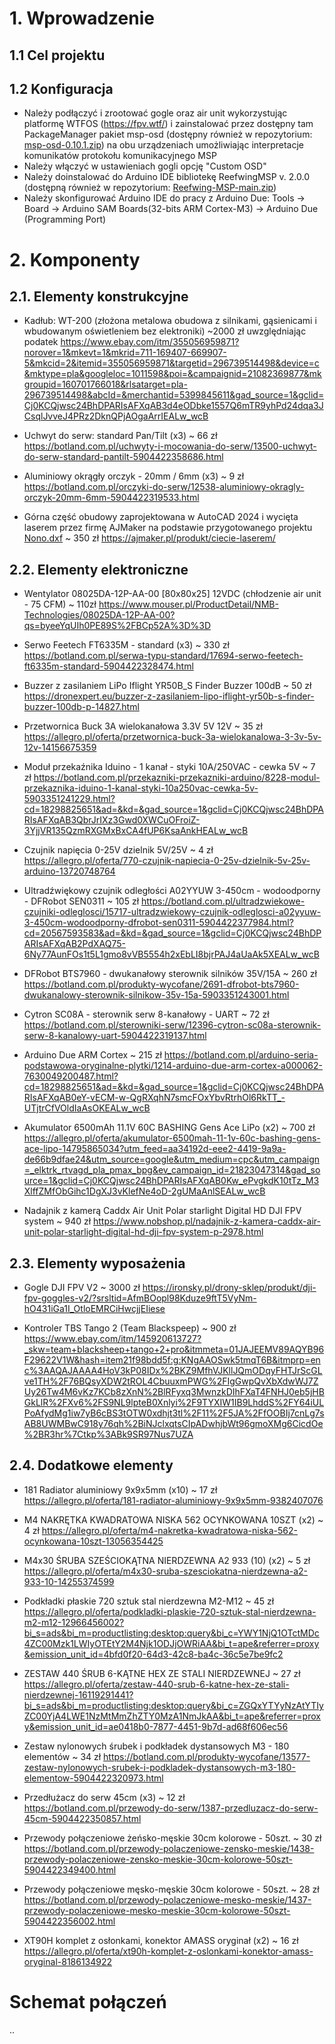 # 1. Wprowadzenie
## 1.1 Cel projektu
## 1.2 Konfiguracja

* Należy podłączyć i zrootować gogle oraz air unit wykorzystując platformę WTFOS (https://fpv.wtf/) i zainstalować przez dostępny tam PackageManager pakiet msp-osd (dostępny również w repozytorium: [msp-osd-0.10.1.zip](External/msp-osd-0.10.1.zip)) na obu urządzeniach umożliwiając interpretacje komunikatów protokołu komunikacyjnego MSP
* Należy włączyć w ustawieniach gogli opcję "Custom OSD"
* Należy doinstalować do Arduino IDE bibliotekę ReefwingMSP v. 2.0.0 (dostępną również w repozytorium: [Reefwing-MSP-main.zip](External/Reefwing-MSP-main.zip))
* Należy skonfigurować Arduino IDE do pracy z Arduino Due: Tools -> Board -> Arduino SAM Boards(32-bits ARM Cortex-M3) -> Arduino Due (Programming Port)

# 2. Komponenty
## 2.1. Elementy konstrukcyjne

* Kadłub: WT-200 (złożona metalowa obudowa z silnikami, gąsienicami i wbudowanym oświetleniem bez elektroniki) ~2000 zł uwzględniając podatek
https://www.ebay.com/itm/355056959871?norover=1&mkevt=1&mkrid=711-169407-669907-5&mkcid=2&itemid=355056959871&targetid=296739514498&device=c&mktype=pla&googleloc=1011598&poi=&campaignid=21082369877&mkgroupid=160701766018&rlsatarget=pla-296739514498&abcId=&merchantid=5399845611&gad_source=1&gclid=Cj0KCQjwsc24BhDPARIsAFXqAB3d4eODbke1557Q6mTR9yhPd24dqa3JCsqlJvveJ4PRz2DknQPjAOgaArrIEALw_wcB

* Uchwyt do serw: standard Pan/Tilt (x3) ~ 66 zł
https://botland.com.pl/uchwyty-i-mocowania-do-serw/13500-uchwyt-do-serw-standard-pantilt-5904422358686.html

* Aluminiowy okrągły orczyk - 20mm / 6mm (x3) ~ 9 zł
https://botland.com.pl/orczyki-do-serw/12538-aluminiowy-okragly-orczyk-20mm-6mm-5904422319533.html

* Górna część obudowy zaprojektowana w AutoCAD 2024 i wycięta laserem przez firmę AJMaker na podstawie przygotowanego projektu [Nono.dxf](External/Nono.dxf) ~ 350 zł
https://ajmaker.pl/produkt/ciecie-laserem/

## 2.2. Elementy elektroniczne

* Wentylator 08025DA-12P-AA-00 [80x80x25] 12VDC (chłodzenie air unit - 75 CFM) ~ 110zł
https://www.mouser.pl/ProductDetail/NMB-Technologies/08025DA-12P-AA-00?qs=byeeYqUIh0PE89S%2FBCp52A%3D%3D

*  Serwo Feetech FT6335M - standard (x3) ~ 330 zł
https://botland.com.pl/serwa-typu-standard/17694-serwo-feetech-ft6335m-standard-5904422328474.html

* Buzzer z zasilaniem LiPo Iflight YR50B_S Finder Buzzer 100dB ~ 50 zł
https://dronexpert.eu/buzzer-z-zasilaniem-lipo-iflight-yr50b-s-finder-buzzer-100db-p-14827.html

* Przetwornica Buck 3A wielokanałowa 3.3V 5V 12V ~ 35 zł
https://allegro.pl/oferta/przetwornica-buck-3a-wielokanalowa-3-3v-5v-12v-14156675359

* Moduł przekaźnika Iduino - 1 kanał - styki 10A/250VAC - cewka 5V ~ 7 zł
https://botland.com.pl/przekazniki-przekazniki-arduino/8228-modul-przekaznika-iduino-1-kanal-styki-10a250vac-cewka-5v-5903351241229.html?cd=18298825651&ad=&kd=&gad_source=1&gclid=Cj0KCQjwsc24BhDPARIsAFXqAB3QbrJrIXz3Gwd0XWCuOFroiZ-3YjjVR135QzmRXGMxBxCA4fUP6KsaAnkHEALw_wcB

* Czujnik napięcia 0-25V dzielnik 5V/25V ~ 4 zł
https://allegro.pl/oferta/770-czujnik-napiecia-0-25v-dzielnik-5v-25v-arduino-13720748764

* Ultradźwiękowy czujnik odległości A02YYUW 3-450cm - wodoodporny - DFRobot SEN0311 ~ 105 zł
https://botland.com.pl/ultradzwiekowe-czujniki-odleglosci/15717-ultradzwiekowy-czujnik-odleglosci-a02yyuw-3-450cm-wodoodporny-dfrobot-sen0311-5904422377984.html?cd=20567593583&ad=&kd=&gad_source=1&gclid=Cj0KCQjwsc24BhDPARIsAFXqAB2PdXAQ75-6Ny77AunFOs1t5L1gmo8vVB5554h2xEbLI8bjrPAJ4aUaAk5XEALw_wcB

* DFRobot BTS7960 - dwukanałowy sterownik silników 35V/15A ~ 260 zł
https://botland.com.pl/produkty-wycofane/2691-dfrobot-bts7960-dwukanalowy-sterownik-silnikow-35v-15a-5903351243001.html

* Cytron SC08A - sterownik serw 8-kanałowy - UART ~ 72 zł
https://botland.com.pl/sterowniki-serw/12396-cytron-sc08a-sterownik-serw-8-kanalowy-uart-5904422319137.html

* Arduino Due ARM Cortex ~ 215 zł
https://botland.com.pl/arduino-seria-podstawowa-oryginalne-plytki/1214-arduino-due-arm-cortex-a000062-7630049200487.html?cd=18298825651&ad=&kd=&gad_source=1&gclid=Cj0KCQjwsc24BhDPARIsAFXqAB0eY-vECM-w-QgRXqhN7smcFOxYbvRtrhOl6RkTT_-UTjtrCfVOldIaAsOKEALw_wcB

* Akumulator 6500mAh 11.1V 60C BASHING Gens Ace LiPo (x2) ~ 700 zł
https://allegro.pl/oferta/akumulator-6500mah-11-1v-60c-bashing-gens-ace-lipo-14795865034?utm_feed=aa34192d-eee2-4419-9a9a-de66b9dfae24&utm_source=google&utm_medium=cpc&utm_campaign=_elktrk_rtvagd_pla_pmax_bpg&ev_campaign_id=21823047314&gad_source=1&gclid=Cj0KCQjwsc24BhDPARIsAFXqAB0Kw_ePvgkdK10tTz_M3XlffZMfObGihc1DgXJ3vKlefNe4oD-2gUMaAnlSEALw_wcB

* Nadajnik z kamerą Caddx Air Unit Polar starlight Digital HD DJI FPV system	~ 940 zł
https://www.nobshop.pl/nadajnik-z-kamera-caddx-air-unit-polar-starlight-digital-hd-dji-fpv-system-p-2978.html

## 2.3. Elementy wyposażenia

* Gogle DJI FPV V2 ~ 3000 zł
https://ironsky.pl/drony-sklep/produkt/dji-fpv-goggles-v2/?srsltid=AfmBOopl98Kduze9ftT5VyNm-hO431iGa1I_OtloEMRCiHwcjjEIiese

* Kontroler TBS Tango 2 (Team Blackspeep) ~ 900 zł
https://www.ebay.com/itm/145920613727?_skw=team+blacksheep+tango+2+pro&itmmeta=01JAJEEMV89AQYB96F29622V1W&hash=item21f98bdd5f:g:KNgAAOSwk5tmqT6B&itmprp=enc%3AAQAJAAAA4HoV3kP08IDx%2BKZ9MfhVJKllJQmODqyFHTJrScGLve1TH%2F76BQsyXDW2tROL4CbuuxmPWG%2FIgGwpQvXbXdwWJ7ZUy26Tw4M6vKz7KCb8zXnN%2BlRFyxq3MwnzkDIhFXaT4FNHJ0eb5jHBGkLlR%2FXv6%2FS9NL9lpteB0Xnlyi%2F9TYXIW1IB9LhddS%2FY64iULPoAfydMg1iw7yB6cBS3tOTW0xdhjt3tl%2F11%2F5JA%2FfOOBIj7cnLg7sAB8UWMBwC918y76qh%2BiNJclxqtsCIpADwhjbWt96gmoXMg6CicdOe%2BR3hr%7Ctkp%3ABk9SR97Nus7UZA

## 2.4. Dodatkowe elementy

* 181 Radiator aluminiowy 9x9x5mm (x10) ~ 17 zł
https://allegro.pl/oferta/181-radiator-aluminiowy-9x9x5mm-9382407076

* M4 NAKRĘTKA KWADRATOWA NISKA 562 OCYNKOWANA 10SZT (x2) ~ 4 zł
https://allegro.pl/oferta/m4-nakretka-kwadratowa-niska-562-ocynkowana-10szt-13056354425

* M4x30 ŚRUBA SZEŚCIOKĄTNA NIERDZEWNA A2 933 (10) (x2) ~ 5 zł
https://allegro.pl/oferta/m4x30-sruba-szesciokatna-nierdzewna-a2-933-10-14255374599

* Podkładki płaskie 720 sztuk stal nierdzewna M2-M12 ~ 45 zł
https://allegro.pl/oferta/podkladki-plaskie-720-sztuk-stal-nierdzewna-m2-m12-12966456002?bi_s=ads&bi_m=productlisting:desktop:query&bi_c=YWY1NjQ1OTctMDc4ZC00Mzk1LWIyOTEtY2M4Njk1ODJjOWRiAA&bi_t=ape&referrer=proxy&emission_unit_id=4bfd0f20-64d3-42c8-ba4c-36c5e7be9fc2

* ZESTAW 440 ŚRUB 6-KĄTNE HEX ZE STALI NIERDZEWNEJ ~ 27 zł
https://allegro.pl/oferta/zestaw-440-srub-6-katne-hex-ze-stali-nierdzewnej-16119291441?bi_s=ads&bi_m=productlisting:desktop:query&bi_c=ZGQxYTYyNzAtYTIyZC00YjA4LWE1NzMtMmZhZTY0MzA1NmJkAA&bi_t=ape&referrer=proxy&emission_unit_id=ae0418b0-7877-4451-9b7d-ad68f606ec56

* Zestaw nylonowych śrubek i podkładek dystansowych M3 - 180 elementów ~ 34 zł
https://botland.com.pl/produkty-wycofane/13577-zestaw-nylonowych-srubek-i-podkladek-dystansowych-m3-180-elementow-5904422320973.html

* Przedłużacz do serw 45cm (x3) ~ 12 zł
https://botland.com.pl/przewody-do-serw/1387-przedluzacz-do-serw-45cm-5904422350857.html

* Przewody połączeniowe żeńsko-męskie 30cm kolorowe - 50szt. ~ 30 zł
https://botland.com.pl/przewody-polaczeniowe-zensko-meskie/1438-przewody-polaczeniowe-zensko-meskie-30cm-kolorowe-50szt-5904422349400.html

* Przewody połączeniowe męsko-męskie 30cm kolorowe - 50szt. ~ 28 zł
https://botland.com.pl/przewody-polaczeniowe-mesko-meskie/1437-przewody-polaczeniowe-mesko-meskie-30cm-kolorowe-50szt-5904422356002.html

* XT90H komplet z osłonkami, konektor AMASS oryginał (x2) ~ 16 zł
https://allegro.pl/oferta/xt90h-komplet-z-oslonkami-konektor-amass-oryginal-8186134922

# Schemat połączeń
..
